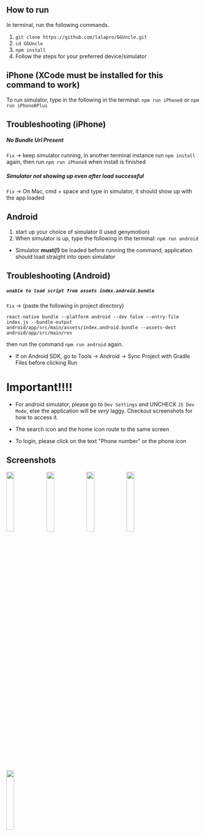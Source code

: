 ## How to run
In terminal, run the following commands.
1. `git clone https://github.com/lalapro/GGUncle.git`
2. `cd GGUncle`
3. `npm install`
4. Follow the steps for your preferred device/simulator



## iPhone (XCode must be installed for this command to work)

To run simulator, type in the following in the terminal:
`npm run iPhone8` or `npm run iPhone8Plus`

## Troubleshooting (iPhone)
##### No Bundle Url Present

`Fix` -> keep simulator running, in another terminal instance run `npm install` again, then run `npm run iPhone8` when install is finished

##### Simulator not showing up even after load successful
`Fix` -> On Mac, cmd + space and type in simulator, it should show up with the app loaded

## Android
1. start up your choice of simulator (I used genymotion)
2. When simulator is up, type the following in the terminal:
`npm run android`

* Simulator **must(!)** be loaded before running the command, application should load straight into open simulator

## Troubleshooting (Android)

##### `unable to load script from assets index.android.bundle`
`Fix` -> (paste the following in project directory)

`react-native bundle --platform android --dev false --entry-file index.js --bundle-output android/app/src/main/assets/index.android.bundle --assets-dest android/app/src/main/res`

then run the command `npm run android` again.

* If on Android SDK, go to Tools -> Android -> Sync Project with Gradle Files before clicking Run

# Important!!!!

* For android simulator, please go to `Dev Settings` and UNCHECK `JS Dev Mode`, else the application will be *very* laggy. Checkout screenshots for how to access it.

* The search icon and the home icon route to the same screen

* To login, please click on the text "Phone number" or the phone icon


## Screenshots

<div style="width:100%">
  <img src="https://i.imgur.com/VjVbbLk.png" width="20%"/>
  <img src="https://i.imgur.com/HO6lgEk.png" width="20%"/>
  <img src="https://i.imgur.com/ZHlDOzp.png" width="20%"/>
  <img src="https://i.imgur.com/4S8tBxK.png" width="20%"/>
  <img src="https://i.imgur.com/tUOPelC.png" width="20%"/>
</div>
